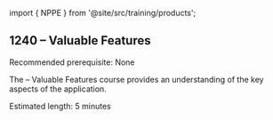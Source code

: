 import { NPPE } from '@site/src/training/products';

## 1240 <NPPE /> – Valuable Features

Recommended prerequisite: None

The <NPPE /> – Valuable Features course provides an understanding of the key aspects of the application.

Estimated length:  5 minutes
